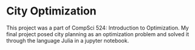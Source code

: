 # City Optimization

This project was a part of CompSci 524: Introduction to Optimization. My final project posed city planning as an optimization problem and solved it through the language Julia in a jupyter notebook.